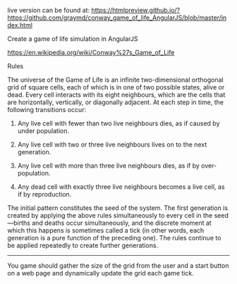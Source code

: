 live version can be found at: https://htmlpreview.github.io/?https://github.com/graymd/conway_game_of_life_AngularJS/blob/master/index.html

Create a game of life simulation in AngularJS

https://en.wikipedia.org/wiki/Conway%27s_Game_of_Life

Rules

The universe of the Game of Life is an infinite two-dimensional orthogonal grid of square cells, each of which is in one of two possible states, alive or dead. Every cell interacts with its eight neighbours, which are the cells that are horizontally, vertically, or diagonally adjacent. At each step in time, the
following transitions occur:

1. Any live cell with fewer than two live neighbours dies, as if caused by under population.

2. Any live cell with two or three live neighbours lives on to the next generation.

3. Any live cell with more than three live neighbours dies, as if by over-population.

4. Any dead cell with exactly three live neighbours becomes a live cell, as if by reproduction.

The initial pattern constitutes the seed of the system. The first generation is created by applying the above rules simultaneously to every cell in the seed—births and deaths occur simultaneously, and the discrete moment at which this happens is sometimes called a tick (in other words, each generation is a pure function of the preceding one). The rules continue to be applied repeatedly to create further generations.

-- --

You game should gather the size of the grid from the user and a start button on a web page and dynamically update the grid each game tick.
